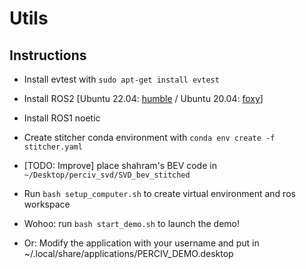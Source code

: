 # Utils

## Instructions
- Install evtest with
`sudo apt-get install evtest`
- Install ROS2 [Ubuntu 22.04: [humble](https://docs.ros.org/en/humble/Installation/Ubuntu-Install-Debians.html) / Ubuntu 20.04: [foxy](https://docs.ros.org/en/foxy/Installation/Ubuntu-Install-Debians.html)]
- Install ROS1 noetic
- Create stitcher conda environment with `conda env create -f stitcher.yaml`
- [TODO: Improve] place shahram's BEV code in `~/Desktop/perciv_svd/SVD_bev_stitched`
- Run `bash setup_computer.sh` to create virtual environment and ros workspace

- Wohoo: run `bash start_demo.sh` to launch the demo!
- Or: Modify the application with your username and put in ~/.local/share/applications/PERCIV_DEMO.desktop
